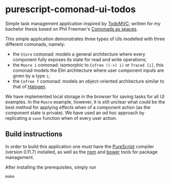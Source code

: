 # purescript-comonad-ui-todos

Simple task management application inspired by [TodoMVC](todomvc.com); written for my bachelor thesis based on Phil Freeman's [Comonads as spaces](http://blog.functorial.com/posts/2016-08-07-Comonads-As-Spaces.html).

This simple application demonstrates three types of UIs modelled with three different comonads, namely:

- the `Store` comonad: models a general architecture where every component fully exposes its state for read and write operations;
- the `Moore i` comonad: isomorphic to `Cofree ((->) i)` or `Traced [i]`, this comonad models the Elm architecture where user component inputs are given by a type `i`;
- the `Cofree f` comonad: models an object-oriented architecture similar to that of [Halogen](https://github.com/slamdata/purescript-halogen).

We have implemented local storage in the browser for saving tasks for all UI examples. In the `Moore` example, however, it is still unclear what could be the best method for applying effects when of a component action (as the component state is private). We have used an _ad hoc_ approach by replicating a `save` function when of every user action.

## Build instructions

In order to build this application one must have the [PureScript](http://www.purescript.org/) compiler (version 0.11.7) installed, as well as the [npm](https://www.npmjs.com/) and [bower](https://bower.io/) tools for package management.

After installing the prerequisites, simply run

```
make
```
